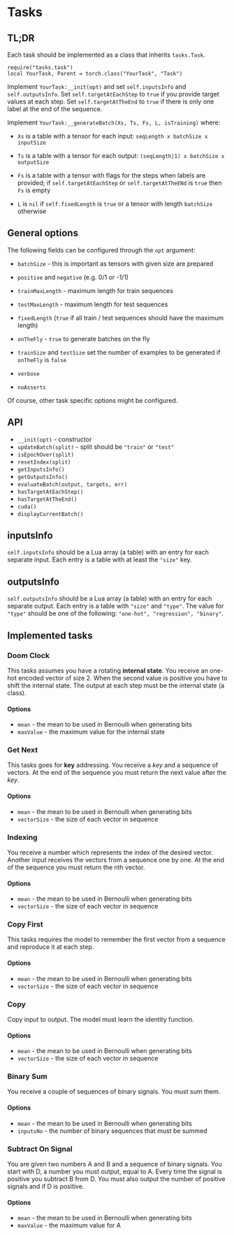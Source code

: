 # Tasks #

## TL;DR ##

Each task should be implemented as a class that inherits `tasks.Task`.


    require("tasks.task")
    local YourTask, Parent = torch.class("YourTask", "Task")


Implement `YourTask:__init(opt)` and set `self.inputsInfo` and
`self.outputsInfo`. Set `self.targetAtEachStep` to `true` if you
provide target values at each step. Set `self.targetAtTheEnd` to
`true` if there is only one label at the end of the sequence.

Implement `YourTask:__generateBatch(Xs, Ts, Fs, L, isTraining)` where:

 - `Xs` is a table with a tensor for each input: `seqLength x
   batchSize x inputSize`

 - `Ts` is a table with a tensor for each output: `(seqLength|1) x
   batchSize x outputSize`

 - `Fs` is a table with a tensor with flags for the steps when labels
   are provided; if `self.targetAtEachStep` or `self.targetAtTheENd`
   is `true` then `Fs` is empty

 - `L` is `nil` if `self.fixedLength` is `true` or a tensor with
   length `batchSize` otherwise

## General options ##

The following fields can be configured through the `opt` argument:

 - `batchSize` - this is important as tensors with given size are prepared
 - `positive` and `negative` (e.g. 0/1 or -1/1)
 - `trainMaxLength` - maximum length for train sequences
 - `testMaxLength` - maximum length for test sequences
 - `fixedLength` (`true` if all train / test sequences should have the
   maximum length)
 - `onTheFly` - `true` to generate batches on the fly
 - `trainSize` and `testSize` set the number of examples to be
   generated if `onTheFly` is `false`

 - `verbose`
 - `noAsserts`

Of course, other task specific options might be configured.

## API ##

 - `__init(opt)` - constructor
 - `updateBatch(split)` - split should be `"train"` or `"test"`
 - `isEpochOver(split)`
 - `resetIndex(split)`
 - `getInputsInfo()`
 - `getOutputsInfo()`
 - `evaluateBatch(output, targets, err)`
 - `hasTargetAtEachStep()`
 - `hasTargetAtTheEnd()`
 - `cuda()`
 - `displayCurrentBatch()`


## inputsInfo ##

`self.inputsInfo` should be a Lua array (a table) with an entry for
each separate input. Each entry is a table with at least the `"size"`
key.

## outputsInfo ##

`self.outputsInfo` should be a Lua array (a table) with an entry for
each separate output. Each entry is a table with `"size"` and
`"type"`. The value for `"type"` should be one of the following:
`"one-hot", "regression", "binary"`.

## Implemented tasks ##

### Doom Clock ###

This tasks assumes you have a rotating **internal state**. You receive
an one-hot encoded vector of size 2. When the second value is positive
you have to shift the internal state. The output at each step must be
the internal state (a class).

#### Options ####

 - `mean` - the mean to be used in Bernoulli when generating bits
 - `maxValue` - the maximum value for the internal state

### Get Next ###

This tasks goes for **key** addressing. You receive a *key* and a
sequence of vectors. At the end of the sequence you must return the
next value after the *key*.

#### Options ####

 - `mean` - the mean to be used in Bernoulli when generating bits
 - `vectorSize` - the size of each vector in sequence


### Indexing ###

You receive a number which represents the index of the desired
vector. Another input receives the vectors from a sequence one by
one. At the end of the sequence you must return the nth vector.

#### Options ####

 - `mean` - the mean to be used in Bernoulli when generating bits
 - `vectorSize` - the size of each vector in sequence

### Copy First ###

This tasks requires the model to remember the first vector from a
sequence and reproduce it at each step.

#### Options ####

 - `mean` - the mean to be used in Bernoulli when generating bits
 - `vectorSize` - the size of each vector in sequence

### Copy ###

Copy input to output. The model must learn the identity function.

#### Options ####

 - `mean` - the mean to be used in Bernoulli when generating bits
 - `vectorSize` - the size of each vector in sequence

### Binary Sum ###

You receive a couple of sequences of binary signals. You must sum them.

#### Options ####

 - `mean` - the mean to be used in Bernoulli when generating bits
 - `inputsNo` - the number of binary sequences that must be summed

### Subtract On Signal ###

You are given two numbers A and B and a sequence of binary
signals. You start with D, a number you must output, equal to A. Every
time the signal is positive you subtract B from D. You must also
output the number of positive signals and if D is positive.

#### Options ####

 - `mean` - the mean to be used in Bernoulli when generating bits
 - `maxValue` - the maximum value for A
